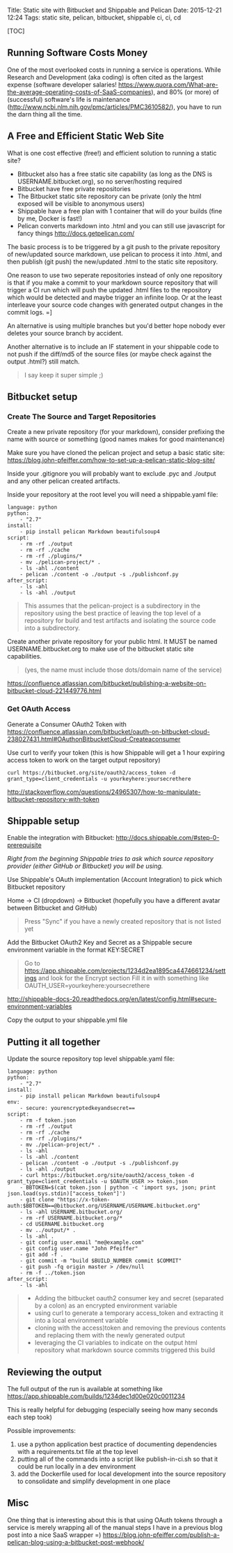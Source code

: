 Title: Static site with Bitbucket and Shippable and Pelican
Date: 2015-12-21 12:24
Tags: static site, pelican, bitbucket, shippable ci, ci, cd

[TOC]

## Running Software Costs Money

One of the most overlooked costs in running a service is operations.  While Research and Development (aka coding) is often cited as the largest expense (software developer salaries! <https://www.quora.com/What-are-the-average-operating-costs-of-SaaS-companies>), and 80% (or more) of (successful) software's life is maintenance (<http://www.ncbi.nlm.nih.gov/pmc/articles/PMC3610582/>), you have to run the darn thing all the time.

## A Free and Efficient Static Web Site
 
What is one cost effective (free!) and efficient solution to running a static site?

- Bitbucket also has a free static site capability (as long as the DNS is USERNAME.bitbucket.org), so no server/hosting required
- Bitbucket have free private repositories
- The Bitbucket static site repository can be private (only the html exposed will be visible to anonymous users)
- Shippable have a free plan with 1 container that will do your builds (fine by me, Docker is fast!)
- Pelican converts markdown into .html and you can still use javascript for fancy things <http://docs.getpelican.com/>

The basic process is to be triggered by a git push to the private repository of new/updated source markdown, use pelican to process it into .html, and then publish (git push) the new/updated .html to the static site repository.

One reason to use two seperate repositories instead of only one repository is that if you make a commit to your markdown source repository that will trigger a CI run which will push the updated .html files to the repository which would be detected and maybe trigger an infinite loop.  Or at the least interleave your source code changes with generated output changes in the commit logs.  =]

An alternative is using multiple branches but you'd better hope nobody ever deletes your source branch by accident.

Another alternative is to include an IF statement in your shippable code to not push if the diff/md5 of the source files (or maybe check against the output .html?) still match.  

> I say keep it super simple ;)


## Bitbucket setup

### Create The Source and Target Repositories

Create a new private repository (for your markdown), consider prefixing the name with source or something (good names makes for good maintenance)

Make sure you have cloned the pelican project and setup a basic static site: <https://blog.john-pfeiffer.com/how-to-set-up-a-pelican-static-blog-site/>

Inside your .gitignore you will probably want to exclude .pyc and ./output and any other pelican created artifacts.

Inside your repository at the root level you will need a shippable.yaml file:

    language: python
    python:
        - "2.7"
    install:
        - pip install pelican Markdown beautifulsoup4
    script:
        - rm -rf ./output
        - rm -rf ./cache
        - rm -rf ./plugins/*
        - mv ./pelican-project/* .
        - ls -ahl ./content
        - pelican ./content -o ./output -s ./publishconf.py
    after_script:
        - ls -ahl
        - ls -ahl ./output
    
> This assumes that the pelican-project is a subdirectory in the repository using the best practice of leaving the top level of a repository for build and test artifacts and isolating the source code into a subdirectory.

Create another private repository for your public html.  It MUST be named USERNAME.bitbucket.org to make use of the bitbucket static site capabilities.

> (yes, the name must include those dots/domain name of the service)

<https://confluence.atlassian.com/bitbucket/publishing-a-website-on-bitbucket-cloud-221449776.html>

### Get OAuth Access

Generate a Consumer OAuth2 Token with <https://confluence.atlassian.com/bitbucket/oauth-on-bitbucket-cloud-238027431.html#OAuthonBitbucketCloud-Createaconsumer>

Use curl to verify your token (this is how Shippable will get a 1 hour expiring access token to work on the target output repository)

    curl https://bitbucket.org/site/oauth2/access_token -d grant_type=client_credentials -u yourkeyhere:yoursecrethere

<http://stackoverflow.com/questions/24965307/how-to-manipulate-bitbucket-repository-with-token>

## Shippable setup

Enable the integration with Bitbucket: <http://docs.shippable.com/#step-0-prerequisite>

*Right from the beginning Shippable tries to ask which source repository provider (either GitHub or Bitbucket) you will be using.*

Use Shippable's OAuth implementation (Account Integration) to pick which Bitbucket repository

Home -> CI (dropdown) -> Bitbucket (hopefully you have a different avatar between Bitbucket and GitHub)
    
> Press "Sync" if you have a newly created repository that is not listed yet

Add the Bitbucket OAuth2 Key and Secret as a Shippable secure environment variable in the format KEY:SECRET

> Go to https://app.shippable.com/projects/1234d2ea1895ca4474661234/settings and look for the Encrypt section
> Fill it in with something like OAUTH_USER=yourkeyhere:yoursecrethere

<http://shippable-docs-20.readthedocs.org/en/latest/config.html#secure-environment-variables>

Copy the output to your shippable.yml file

## Putting it all together

Update the source repository top level shippable.yaml file:

    language: python
    python:
        - "2.7"
    install:
        - pip install pelican Markdown beautifulsoup4
    env:
        - secure: yourencryptedkeyandsecret==
    script:
        - rm -f token.json
        - rm -rf ./output
        - rm -rf ./cache
        - rm -rf ./plugins/*
        - mv ./pelican-project/* .
        - ls -ahl
        - ls -ahl ./content
        - pelican ./content -o ./output -s ./publishconf.py
        - ls -ahl ./output
        - curl https://bitbucket.org/site/oauth2/access_token -d grant_type=client_credentials -u $OAUTH_USER >> token.json
        - BBTOKEN=$(cat token.json | python -c 'import sys, json; print json.load(sys.stdin)["access_token"]')
        - git clone "https://x-token-auth:$BBTOKEN==@bitbucket.org/USERNAME/USERNAME.bitbucket.org"
        - ls -ahl USERNAME.bitbucket.org/
        - rm -rf USERNAME.bitbucket.org/*
        - cd USERNAME.bitbucket.org
        - mv ../output/* .
        - ls -ahl .
        - git config user.email "me@example.com"
        - git config user.name "John Pfeiffer"
        - git add -f .
        - git commit -m "build $BUILD_NUMBER commit $COMMIT"
        - git push -fq origin master > /dev/null
        - rm -f ../token.json
    after_script:
        - ls -ahl
    
> - Adding the bitbucket oauth2 consumer key and secret (separated by a colon) as an encrypted environment variable
> - using curl to generate a temporary access_token and extracting it into a local environment variable
> - cloning with the access)token and removing the previous contents and replacing them with the newly generated output
> - leveraging the CI variables to indicate on the output html repository what markdown source commits triggered this build

## Reviewing the output

The full output of the run is available at something like https://app.shippable.com/builds/1234dec1d00e020c0011234

This is really helpful for debugging (especially seeing how many seconds each step took)

Possible improvements:

1. use a python application best practice of documenting dependencies with a requirements.txt file at the top level
1. putting all of the commands into a script like publish-in-ci.sh so that it could be run locally in a dev environment
1. add the Dockerfile used for local development into the source repository to consolidate and simplify development in one place


## Misc

One thing that is interesting about this is that using OAuth tokens through a service is merely wrapping all of the manual steps I have in a previous blog post into a nice SaaS wrapper =)
<https://blog.john-pfeiffer.com/publish-a-pelican-blog-using-a-bitbucket-post-webhook/>

